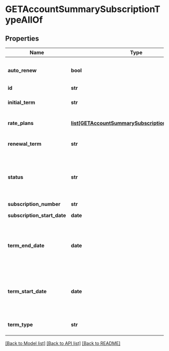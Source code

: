 # GETAccountSummarySubscriptionTypeAllOf

## Properties
Name | Type | Description | Notes
------------ | ------------- | ------------- | -------------
**auto_renew** | **bool** | If &#x60;true&#x60;, auto-renew is enabled. If &#x60;false&#x60;, auto-renew is disabled.  | [optional] 
**id** | **str** | Subscription ID.  | [optional] 
**initial_term** | **str** | Duration of the initial subscription term in whole months.   | [optional] 
**rate_plans** | [**list[GETAccountSummarySubscriptionRatePlanType]**](GETAccountSummarySubscriptionRatePlanType.md) | Container for rate plans for this subscription.  | [optional] 
**renewal_term** | **str** | Duration of the renewal term in whole months.  | [optional] 
**status** | **str** | Subscription status; possible values are: &#x60;Draft&#x60;, &#x60;PendingActivation&#x60;, &#x60;PendingAcceptance&#x60;, &#x60;Active&#x60;, &#x60;Cancelled&#x60;, &#x60;Expired&#x60;.  | [optional] 
**subscription_number** | **str** | Subscription Number.  | [optional] 
**subscription_start_date** | **date** | Subscription start date.  | [optional] 
**term_end_date** | **date** | End date of the subscription term. If the subscription is evergreen, this is either null or equal to the cancellation date, as appropriate.  | [optional] 
**term_start_date** | **date** | Start date of the subscription term. If this is a renewal subscription, this date is different than the subscription start date.  | [optional] 
**term_type** | **str** | Possible values are: &#x60;TERMED&#x60;, &#x60;EVERGREEN&#x60;.  | [optional] 

[[Back to Model list]](../README.md#documentation-for-models) [[Back to API list]](../README.md#documentation-for-api-endpoints) [[Back to README]](../README.md)


